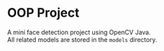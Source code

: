 # OOP Project
A mini face detection project using OpenCV Java. <br>
All related models are stored in the `models` directory.

